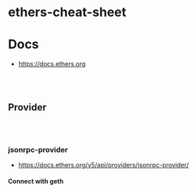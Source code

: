 # ethers-cheat-sheet


# Docs
- https://docs.ethers.org

<br><br>

## Provider

<br><br>

### jsonrpc-provider
- https://docs.ethers.org/v5/api/providers/jsonrpc-provider/

#### Connect with geth
```
```
